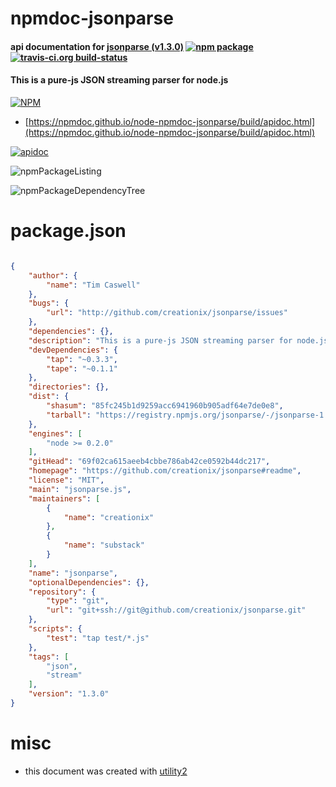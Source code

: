 # npmdoc-jsonparse

#### api documentation for  [jsonparse (v1.3.0)](https://github.com/creationix/jsonparse#readme)  [![npm package](https://img.shields.io/npm/v/npmdoc-jsonparse.svg?style=flat-square)](https://www.npmjs.org/package/npmdoc-jsonparse) [![travis-ci.org build-status](https://api.travis-ci.org/npmdoc/node-npmdoc-jsonparse.svg)](https://travis-ci.org/npmdoc/node-npmdoc-jsonparse)

#### This is a pure-js JSON streaming parser for node.js

[![NPM](https://nodei.co/npm/jsonparse.png?downloads=true&downloadRank=true&stars=true)](https://www.npmjs.com/package/jsonparse)

- [https://npmdoc.github.io/node-npmdoc-jsonparse/build/apidoc.html](https://npmdoc.github.io/node-npmdoc-jsonparse/build/apidoc.html)

[![apidoc](https://npmdoc.github.io/node-npmdoc-jsonparse/build/screenCapture.buildCi.browser.%252Ftmp%252Fbuild%252Fapidoc.html.png)](https://npmdoc.github.io/node-npmdoc-jsonparse/build/apidoc.html)

![npmPackageListing](https://npmdoc.github.io/node-npmdoc-jsonparse/build/screenCapture.npmPackageListing.svg)

![npmPackageDependencyTree](https://npmdoc.github.io/node-npmdoc-jsonparse/build/screenCapture.npmPackageDependencyTree.svg)



# package.json

```json

{
    "author": {
        "name": "Tim Caswell"
    },
    "bugs": {
        "url": "http://github.com/creationix/jsonparse/issues"
    },
    "dependencies": {},
    "description": "This is a pure-js JSON streaming parser for node.js",
    "devDependencies": {
        "tap": "~0.3.3",
        "tape": "~0.1.1"
    },
    "directories": {},
    "dist": {
        "shasum": "85fc245b1d9259acc6941960b905adf64e7de0e8",
        "tarball": "https://registry.npmjs.org/jsonparse/-/jsonparse-1.3.0.tgz"
    },
    "engines": [
        "node >= 0.2.0"
    ],
    "gitHead": "69f02ca615aeeb4cbbe786ab42ce0592b44dc217",
    "homepage": "https://github.com/creationix/jsonparse#readme",
    "license": "MIT",
    "main": "jsonparse.js",
    "maintainers": [
        {
            "name": "creationix"
        },
        {
            "name": "substack"
        }
    ],
    "name": "jsonparse",
    "optionalDependencies": {},
    "repository": {
        "type": "git",
        "url": "git+ssh://git@github.com/creationix/jsonparse.git"
    },
    "scripts": {
        "test": "tap test/*.js"
    },
    "tags": [
        "json",
        "stream"
    ],
    "version": "1.3.0"
}
```



# misc
- this document was created with [utility2](https://github.com/kaizhu256/node-utility2)
